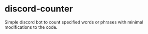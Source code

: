 # discord-counter
Simple discord bot to count specified words or phrases with minimal modifications to the code.
